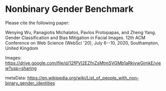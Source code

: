 # Nonbinary Gender Benchmark

Please cite the following paper:

Wenying Wu, Panagiotis Michalatos, Pavlos Protopapas, and Zheng Yang. Gender Classification and Bias Mitigation in Facial Images. 12th ACM Conference on Web Science (WebSci '20), July 6--10, 2020, Southampton, United Kingdom


Images: https://drive.google.com/file/d/12fPVI2EZfnZsMtmSVGMb1aRkjywGimkE/view?usp=sharing

metaData: https://en.wikipedia.org/wiki/List_of_people_with_non-binary_gender_identities

